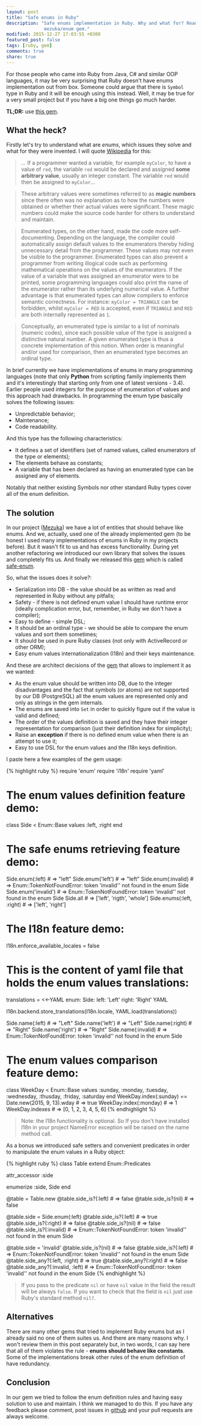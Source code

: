 ```yaml
---
layout: post
title: "Safe enums in Ruby"
description: "Safe enums implementation in Ruby. Why and what for? Read this post about the
              mezuka/enum gem."
modified: 2015-12-27 17:03:55 +0300
featured_post: false
tags: [ruby, gem]
comments: true
share: true
---
```


For those people who came into Ruby from Java, C# and similar OOP languages, it may be very
surprising that Ruby doesn't have enums implementation out from box. Someone could argue that
there is `Symbol` type in Ruby and it will be enough using this instead. Well, it may be true for
a very small project but if you have a big one things go much harder.

**TL;DR:** use [this gem](https://github.com/mezuka/enum).

## What the heck?

Firstly let's try to understand what are *enums*, which issues they solve and what for they were
invented. I will quote [Wikipedia](https://en.wikipedia.org/wiki/Enumerated_type#Rationale) for this:

> *...* If a programmer wanted a variable, for example `myColor`, to have a value of `red`, the variable `red` would be declared and assigned **some arbitrary value**, usually an integer constant. The variable `red` would then be assigned to `myColor`*...*

> These arbitrary values were sometimes referred to as **magic numbers** since there often was no explanation as to how the numbers were obtained or whether their actual values were significant. These magic numbers could make the source code harder for others to understand and maintain.

> Enumerated types, on the other hand, made the code more self-documenting. Depending on the language, the compiler could automatically assign default values to the enumerators thereby hiding unnecessary detail from the programmer. These values may not even be visible to the programmer. Enumerated types can also prevent a programmer from writing illogical code such as performing mathematical operations on the values of the enumerators. If the value of a variable that was assigned an enumerator were to be printed, some programming languages could also print the name of the enumerator rather than its underlying numerical value. A further advantage is that enumerated types can allow compilers to enforce semantic correctness. For instance:
`myColor = TRIANGLE`
can be forbidden, whilst
`myColor = RED`
is accepted, even if `TRIANGLE` and `RED` are both internally represented as `1`.

> Conceptually, an enumerated type is similar to a list of nominals (numeric codes), since each possible value of the type is assigned a distinctive natural number. A given enumerated type is thus a concrete implementation of this notion. When order is meaningful and/or used for comparison, then an enumerated type becomes an ordinal type.

In brief currently we have implementations of enums in many programming languages (note that only **Python** from scripting family implements them and it's interestingly that starting only from one of latest versions - 3.4). Earlier people used integers for the purpose of enumeration of values and this approach had drawbacks. In programming the enum type basically solves the following issues:

- Unpredictable behavior;
- Maintenance;
- Code readability.

And this type has the following characteristics:

- It defines a set of identifiers (set of named values, called enumerators of the type or elements);
- The elements behave as constants;
- A variable that has been declared as having an enumerated type can be assigned any of elements.

Notably that neither existing Symbols nor other standard Ruby types cover all of the enum definition.

## The solution

In our project ([Mezuka](https://mezuka.com)) we have a lot of entities that should behave like enums. And we, actually, used one of the already implemented gem (to be honest I used many implementations of enums in Ruby in my projects before). But it wasn't fit to us and has excess functionality. During yet another refactoring we introduced our own library that solves the issues and completely fits us. And finally we released this [gem](https://github.com/mezuka/enum) which is called [safe-enum](https://rubygems.org/gems/safe-enum).

So, what the issues does it solve?:

- Serialization into DB - the value should be as written as read and represented in Ruby without any pitfalls;
- Safety - if there is not defined enum value I should have runtime error (ideally complication error, but, remember, in Ruby we don't have a compiler);
- Easy to define - simple DSL;
- It should be an ordinal type - we should be able to compare the enum values and sort them sometimes;
- It should be used in pure Ruby classes (not only with ActiveRecord or other ORM);
- Easy enum values internationalization (I18n) and their keys maintenance.

And these are architect decisions of the [gem](https://rubygems.org/gems/safe-enum) that allows to implement it as we wanted:

- As the enum value should be written into DB, due to the integer disadvantages and the fact that symbols (or atoms) are not supported by our DB (PostgreSQL) all the enum values are represented only and only as strings in the gem internals.
- The enums are saved into `Set` in order to quickly figure out if the value is valid and defined;
- The order of the values definition is saved and they have their integer representation for comparison (just their definition index for simplicity);
- Raise an **exception** if there is no defined enum value when there is an attempt to use it;
- Easy to use DSL for the enum values and the I18n keys definition.

I paste here a few examples of the gem usage:

{% highlight ruby %}
require 'enum'
require 'i18n'
require 'yaml'


# The enum values definition feature demo:
class Side < Enum::Base
  values :left, :right
end


# The safe enums retrieving feature demo:
Side.enum(:left) # => "left"
Side.enum('left') # => "left"
Side.enum(:invalid) # => Enum::TokenNotFoundError: token 'invalid'' not found in the enum Side
Side.enum('invalid') # => Enum::TokenNotFoundError: token 'invalid'' not found in the enum Side
Side.all # => ['left', 'rigth', 'whole']
Side.enums(:left, :right) # => ['left', 'right']


# The I18n feature demo:
I18n.enforce_available_locales = false

# This is the content of yaml file that holds the enum values translations:
translations = <<-YAML
enum:
  Side:
    left: 'Left'
    right: 'Right'
YAML

I18n.backend.store_translations(I18n.locale, YAML.load(translations))

Side.name(:left) # => "Left"
Side.name('left') # => "Left"
Side.name(:right) # => "Right"
Side.name('right') # => "Right"
Side.name(:invalid) # => Enum::TokenNotFoundError: token 'invalid'' not found in the enum Side

# The enum values comparison feature demo:
class WeekDay < Enum::Base
  values :sunday, :monday, :tuesday, :wednesday, :thusday, :friday, :saturday
end
WeekDay.index(:sunday) == Date.new(2015, 9, 13).wday # => true
WeekDay.index(:monday) # => 1
WeekDay.indexes # => [0, 1, 2, 3, 4, 5, 6]
{% endhighlight %}

> Note: the I18n functionality is optional. So If you don't have installed I18n in your project NameError exception will be raised on the name method call.


As a bonus we introduced safe setters and convenient predicates in order to manipulate the enum values in a Ruby object:

{% highlight ruby %}
class Table
  extend Enum::Predicates

  attr_accessor :side

  enumerize :side, Side
end

@table = Table.new
@table.side_is?(:left) # => false
@table.side_is?(nil) # => false

@table.side = Side.enum(:left)
@table.side_is?(:left) # => true
@table.side_is?(:right) # => false
@table.side_is?(nil) # => false
@table.side_is?(:invalid) # => Enum::TokenNotFoundError: token 'invalid'' not found in the enum Side

@table.side = 'invalid'
@table.side_is?(nil) # => false
@table.side_is?(:left) # => Enum::TokenNotFoundError: token 'invalid'' not found in the enum Side
@table.side_any?(:left, :right) # => true
@table.side_any?(:right) # => false
@table.side_any?(:invalid, :left) # => Enum::TokenNotFoundError: token 'invalid'' not found in the enum Side
{% endhighlight %}

> If you pass to the predicate `nil` or have `nil` value in the field the result will be always `false`. If you want to check that the field is `nil` just use Ruby's standard method `nil?`.

## Alternatives

There are many other gems that tried to implement Ruby enums but as I already said no one of them suites us. And there are many reasons why. I won't review them in this post separately but, in two words, I can say here that all of them violates the rule - **enums should behave like constants**. Some of the implementations break other rules of the enum definition of have redundancy.

## Conclusion

In our gem we tried to follow the enum definition rules and having easy solution to use and maintain. I think we managed to do this. If you have any feedback please comment, post issues in [github](https://github.com/mezuka/enum/issues) and your pull requests are always welcome.
